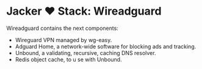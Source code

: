 # Jacker :heart: Stack: Wireadguard

Wireadguard contains the next components:

- Wireguard VPN managed by wg-easy.
- Adguard Home, a network-wide software for blocking ads and tracking.
- Unbound, a validating, recursive, caching DNS resolver.
- Redis object cache, to u se with Unbound.

